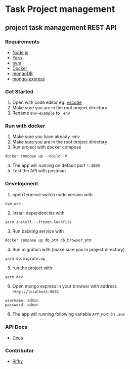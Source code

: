# Task Project management
## project task management REST API

### Requirements
- [Node.js](https://nodejs.org)
- [Yarn](https://classic.yarnpkg.com)
- [nvm](https://github.com/nvm-sh/nvm)
- [Docker](https://docs.docker.com/get-docker/)
- [mongoDB](https://hub.docker.com/_/mongo)
- [mongo-express](https://hub.docker.com/_/mongo-express)

### Get Started
1. Open with code editor eg: [vscode](https://code.visualstudio.com/download)
2. Make sure you are in the root project directory
3. Rename `env-example` to `.env`


### Run with docker
1. Make sure you have already .env
2. Make sure you are in the root project directory
3. Run project with docker compose
```
docker compose up --build -V
```
4. The app will running on default port `*:3000`
5. Test the API with postman 

### Development
1. open terminal switch node version with 
```
nvm use
```
2. Install dependencies with
```
yarn install --frozen-lockfile
```
3. Run backing service with
```
docker compose up db_ptm db_browser_ptm
```
4. Run migration with (make sure you in project directory)
```
yarn db:migrate:up
```
5. run the project with 
```
yarn dev
```
6. Open mongo express in your browser with address `http://localhost:8081`
```
username: admin
password: admin
```
6. The app will running following variable `APP_PORT` in `.env`


### API Docs
- [Docs](https://documenter.getpostman.com/view/32128861/2sA3XV8zRh)

### Contributor
- [Rifky](https://github.com/mqnoy/)
